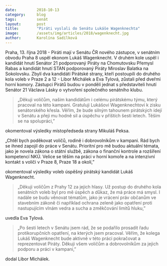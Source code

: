 ```yaml
---
date:         2018-10-13
category:     blog
tags:         senát
layout:       post
title:        "Piráti vyslali do Senátu Lukáše Wagenknechta"
image:        /assets/img/articles/2018/wagenknecht.jpg
author:       Karolína Sadílková
---
```


Praha, 13. října 2018 - Piráti mají v Senátu ČR nového zástupce, v senátním obvodu Praha 8 uspěl ekonom Lukáš Wagenknecht. V druhém kole uspěl i kandidát hnutí Senátor 21 podporovaný Piráty na Chomutovsku Přemysl Rabas a kandidát hnutí STAN podporovaný Piráty Miroslav Balatka na Sokolovsku. Zbylí dva kandidáti Pirátské strany, kteří postoupili do druhého kola voleb v Praze 2 a 12 - Libor Michálek a Eva Tylová, zůstali před dveřmi horní komory. Zástupci Pirátů budou v pondělí jednat s představiteli hnutí Senátor 21 Václava Lásky o vytvoření společného senátního klubu. 


> „Děkuji voličům, našim kandidátům i celému pirátskému týmu, který pracoval na této kampani. Gratuluji Lukášovi Wagenknechtovi k zisku senátorského křesla. Věřím, že bude silným tahounem pirátských idejí v Senátu a přeji mu hodně sil a úspěchu v příštích šesti letech. Těším se na spolupráci,” 

okomentoval výsledky místopředseda strany Mikuláš Peksa.

„Chtěl bych poděkovat voličů, rodině i dobrovolníkům v kampani. Rád bych se ihned zapojil do práce v Senátu. Prioritní pro mě budou aktuální témata, jako je novela zákona o státní službě, zákona o finanční kontrole a rozšíření kompetencí NKÚ. Velice se těším na práci v horní komoře a na intenzivní kontakt s voliči v Praze 8, Praze 18 a okolí,” 

okomentoval výsledky voleb úspěšný pirátský kandidát Lukáš Wagenknecht.


> „Děkuji voličům z Prahy 12 za jejich hlasy. Už postup do druhého kola senátních voleb byl pro mě úspěch a důkaz, že má práce má smysl. I nadále se budu věnovat tématům, jako je vrácení práv občanům ve stavebním zákoně či například ochrana zeleně jako opatření proti nastupujícím vlnám vedra a sucha a změkčování limitů hluku,”

uvedla Eva Tylová.

> „Po šesti letech v Senátu jsem rád, že se podařilo prosadit řadu protikorupčních opatření, na kterých jsem pracoval. Věřím, že kolega Lukáš Wagenknecht bude aktivně v této práci pokračovat a reprezentovat Piráty. Děkuji všem voličům a dobrovolníkům za jejich podporu a práci v kampani,” 

dodal Libor Michálek.
